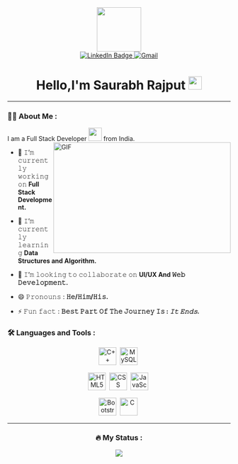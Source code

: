 <div id="header" align="center">
  <img src="https://media.giphy.com/media/M9gbBd9nbDrOTu1Mqx/giphy.gif" width="100"/>
<div id="badges">
  <a href="https://www.linkedin.com/in/saurabh-rajput-aba67820b/">
    <img src="https://img.shields.io/badge/LinkedIn-blue?style=for-the-badge&logo=linkedin&logoColor=white" alt="LinkedIn Badge"/>
  </a>

  <a href="mailto:saurabh3667.be20@chitkara.edu.in">
    <img src="https://img.shields.io/badge/Gmail-D14836?style=for-the-badge&logo=gmail&logoColor=white" alt="Gmail"/>
  </a>
  
</div>
<h1>
     Hello,I'm Saurabh Rajput
  <img src="https://media.giphy.com/media/hvRJCLFzcasrR4ia7z/giphy.gif" width="30px"/>
</h1>

</div>

</div>

---

### :woman_technologist: About Me :

I am a Full Stack Developer <img src="https://media.giphy.com/media/WUlplcMpOCEmTGBtBW/giphy.gif" width="30"> from India.
<img align="right" height="250" width="400" alt="GIF" src="https://media.giphy.com/media/dWesBcTLavkZuG35MI/giphy.gif"/>

- 🔭 𝙸’𝚖 𝚌𝚞𝚛𝚛𝚎𝚗𝚝𝚕𝚢 𝚠𝚘𝚛𝚔𝚒𝚗𝚐 𝚘𝚗 **Full Stack Development.**

- 🌱 𝙸’𝚖 𝚌𝚞𝚛𝚛𝚎𝚗𝚝𝚕𝚢 𝚕𝚎𝚊𝚛𝚗𝚒𝚗𝚐 **Data Structures and Algorithm.**
- 👯 𝙸’𝚖 𝚕𝚘𝚘𝚔𝚒𝚗𝚐 𝚝𝚘 𝚌𝚘𝚕𝚕𝚊𝚋𝚘𝚛𝚊𝚝𝚎 𝚘𝚗 **UI/UX And 𝚆𝚎𝚋 𝙳𝚎𝚟𝚎𝚕𝚘𝚙𝚖𝚎𝚗𝚝.**

- 😄 𝙿𝚛𝚘𝚗𝚘𝚞𝚗𝚜 : **𝙷𝚎/𝙷𝚒𝚖/𝙷𝚒𝚜.**
- ⚡ 𝙵𝚞𝚗 𝚏𝚊𝚌𝚝 : **𝙱𝚎𝚜𝚝 𝙿𝚊𝚛𝚝 𝙾𝚏 𝚃𝚑𝚎 𝙹𝚘𝚞𝚛𝚗𝚎𝚢 𝙸𝚜 : *𝙸𝚝 𝙴𝚗𝚍𝚜.***



### :hammer_and_wrench: Languages and Tools :
<div align="center">
  
<!-- <img src="https://encrypted-tbn0.gstatic.com/images?q=tbn:ANd9GcSKsCW7l2-gdhxyZnQnVqVS4TLbjpDjPhJPW2XFuzg&s" title="Python"  alt="Python" width="40" height="40"/>&nbsp; -->
<img src="https://upload.wikimedia.org/wikipedia/commons/thumb/1/18/ISO_C%2B%2B_Logo.svg/1200px-ISO_C%2B%2B_Logo.svg.png" title="C++"  alt="C++" width="40" height="40"/>&nbsp;
<img src="https://www.vectorlogo.zone/logos/mysql/mysql-icon.svg" title="MySQL"  alt="MySQL" width="40" height="40"/>&nbsp;
<!-- <img src="https://www.vectorlogo.zone/logos/mysql/mysql-icon.svg" title="MySQL"  alt="MySQL" width="40" height="40"/>&nbsp; -->
<img src="https://www.vectorlogo.zone/logos/w3_html5/w3_html5-icon.svg" title="HTML5" alt="HTML5" width="40" height="40"/>&nbsp;
<img src="https://cdn-icons-png.flaticon.com/512/5968/5968242.png" title="CSS"  alt="CSS" width="40" height="40"/>&nbsp;
<img src="https://www.vectorlogo.zone/logos/javascript/javascript-icon.svg" title="JavaScript" alt="JavaScript" width="40" height="40"/>&nbsp;
<!-- <!-- <img src="https://www.vectorlogo.zone/logos/reactjs/reactjs-icon.svg" title="React" alt="React" width="40" height="40"/>&nbsp; -->
<img src="https://icons.getbootstrap.com/assets/img/icons-hero.png" title="Bootstrap"  alt="Bootstrap" width="40" height="40"/>&nbsp;
<img src="https://encrypted-tbn0.gstatic.com/images?q=tbn:ANd9GcQXZKBeLD-amB8UiFFimhIjkuRyLMeCsDnS-w&usqp=CAU" title="C"  alt="C" width="40" height="40"/>&nbsp;


---

### :fire: My Status :
<p align="center">
  <a href="#">
    <img
      align="center" src="https://github-readme-streak-stats.herokuapp.com?user=saurabh3667&theme=onedark&date_format=M%20j%5B%2C%20Y%5D&dates=737373&ring=DD8484&fire=E25822&stroke=00000000&currStreakNum=DD0D4F&currStreakLabel=A6A6A6&border=00000000&background=161B22" />
  </a>
</p>



</div>


